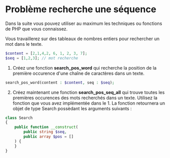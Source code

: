 # Problème recherche une séquence 

Dans la suite vous pouvez utiliser au maximum les techniques ou fonctions de PHP que vous connaissez.

Vous travaillerez sur des tableaux de nombres entiers pour rechercher un mot dans le texte.

```php
$content = [2,1,4,2, 6, 1, 2, 3, 7];
$seq = [1,2,3]; // mot recherche
```

1. Créez une fonction **search_pos_word** qui recherche la position de la première occurence d'une chaîne de caractères dans un texte.

```php
search_pos_word(content : $content, seq : $seq);
```

2. Créez maintenant une fonction **search_pos_seq_all** qui trouve toutes les premières occurences des mots recherchés dans un texte. Utilisez la fonction que vous avez implémentée dans le 1. La fonction retournera un objet de type Search possèdant les arguments suivants :

```php
class Search
{
    public function __construct(
        public string $seq,
        public array $pos = []
    ) {
    }
}
```
